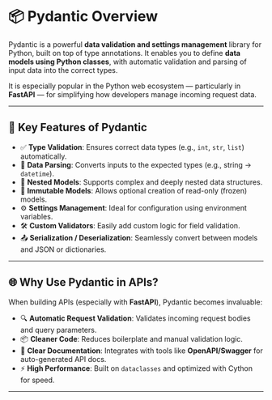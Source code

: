# 📦 Pydantic Overview

Pydantic is a powerful **data validation and settings management** library for Python, built on top of type annotations. It enables you to define **data models using Python classes**, with automatic validation and parsing of input data into the correct types.

It is especially popular in the Python web ecosystem — particularly in **FastAPI** — for simplifying how developers manage incoming request data.

---

## 🚀 Key Features of Pydantic

- ✅ **Type Validation**: Ensures correct data types (e.g., `int`, `str`, `list`) automatically.
- 🧠 **Data Parsing**: Converts inputs to the expected types (e.g., string → `datetime`).
- 🔁 **Nested Models**: Supports complex and deeply nested data structures.
- 🔐 **Immutable Models**: Allows optional creation of read-only (frozen) models.
- ⚙️ **Settings Management**: Ideal for configuration using environment variables.
- 🛠️ **Custom Validators**: Easily add custom logic for field validation.
- 📤 **Serialization / Deserialization**: Seamlessly convert between models and JSON or dictionaries.

---

## 🌐 Why Use Pydantic in APIs?

When building APIs (especially with **FastAPI**), Pydantic becomes invaluable:

- 🔍 **Automatic Request Validation**: Validates incoming request bodies and query parameters.
- 📦 **Cleaner Code**: Reduces boilerplate and manual validation logic.
- 📃 **Clear Documentation**: Integrates with tools like **OpenAPI/Swagger** for auto-generated API docs.
- ⚡ **High Performance**: Built on `dataclasses` and optimized with Cython for speed.

---
